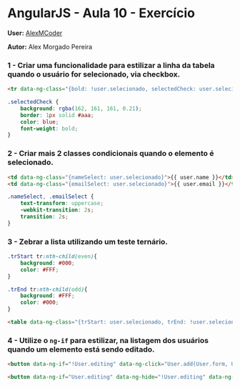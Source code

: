 # AngularJS - Aula 10 - Exercício

**User:** [AlexMCoder](https://github.com/AlexMCoder)

**Autor:** Alex Morgado Pereira

### 1 - Criar uma funcionalidade para estilizar a linha da tabela quando o usuário for selecionado, via checkbox.
```html
<tr data-ng-class="{bold: !user.selecionado, selectedCheck: user.selecionado}" class="item" data-ng-repeat="user in User.users | filter:searchUser | orderBy:User.predicate:User.reverse ">
```

```css
.selectedCheck {
    background: rgba(162, 161, 161, 0.21);
    border: 1px solid #aaa;
    color: blue;
    font-weight: bold;
}
```



### 2 - Criar mais 2 classes condicionais quando o elemento é selecionado.

```html
<td data-ng-class="{nameSelect: user.selecionado}">{{ user.name }}</td>
<td data-ng-class="{emailSelect: user.selecionado}">{{ user.email }}</td>
```

```CSS
.nameSelect, .emailSelect {
    text-transform: uppercase;
    -webkit-transition: 2s;
    transition: 2s;
}
```

### 3 - Zebrar a lista utilizando um teste ternário.

```CSS
.trStart tr:nth-child(even){
    background: #000;
    color: #FFF;
}

.trEnd tr:nth-child(odd){
    background: #FFF;
    color: #000;
}
```

```html
<table data-ng-class="{trStart: user.selecionado, trEnd: !user.selecionado}">
```

### 4 - Utilize o `ng-if` para estilizar, na listagem dos usuários quando um elemento está sendo editado.
```html
<button data-ng-if="!User.editing" data-ng-click="User.add(User.form, User.users)" class="btn btn-large green waves-effect waves-light col s12" type="submit" name="action">Add</button>

<button data-ng-if="User.editing" data-ng-hide="!User.editing" data-ng-click="User.save(User.form)" class="btn btn-large blue waves-effect waves-light col s12 animate" type="submit" name="action">Save</button>
```
